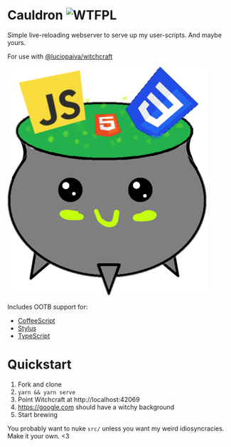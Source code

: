 # Cauldron ![WTFPL](https://img.shields.io/badge/license-WTFPL-green?link=http://www.wtfpl.net/)

Simple live-reloading webserver to serve up my user-scripts. And maybe yours.

For use with [@luciopaiva/witchcraft](https://github.com/luciopaiva/witchcraft)

![Cauldron Logo](./logo.png)

Includes OOTB support for:
* [CoffeeScript](https://coffeescript.org/)
* [Stylus](https://stylus-lang.com/)
* [TypeScript](https://www.typescriptlang.org/)

# Quickstart

1. Fork and clone
2. `yarn && yarn serve`
3. Point Witchcraft at http://localhost:42069
4. https://google.com should have a witchy background
5. Start brewing

You probably want to nuke `src/` unless you want my weird idiosyncracies. Make it your own. <3
